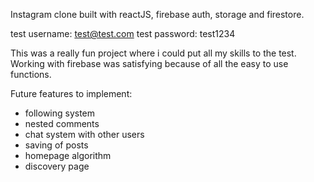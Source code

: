 Instagram clone built with reactJS, firebase auth, storage and firestore. 

test username: test@test.com
test password: test1234

This was a really fun project where i could put all my skills to the test. Working with firebase was satisfying because of all the easy to use functions. 

Future features to implement:
- following system
- nested comments
- chat system with other users
- saving of posts
- homepage algorithm
- discovery page
